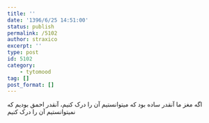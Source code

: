 ```yaml
---
title: ''
date: '1396/6/25 14:51:00'
status: publish
permalink: /5102
author: straxico
excerpt: ''
type: post
id: 5102
category:
    - tytomood
tag: []
post_format: []
---
```

اگه مغز ما آنقدر ساده بود که میتوانستیم آن را درک کنیم، آنقدر احمق بودیم که نمیتوانستیم آن را درک کنیم